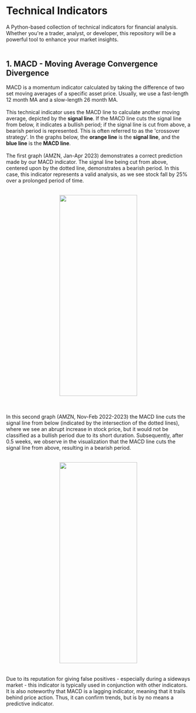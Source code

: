 # Technical Indicators
A Python-based collection of technical indicators for financial analysis. Whether you're a trader, analyst, or developer, this repository will be a powerful tool to enhance your market insights. 
<br /><br />

## 1. MACD - Moving Average Convergence Divergence

MACD is a momentum indicator calculated by taking the difference of two set moving averages of a specific asset price. Usually, we use a fast-length 12 month MA and a slow-length 26 month MA. <br /><br />
This technical indicator uses the MACD line to calculate another moving average, depicted by the <strong>signal line</strong>. If the MACD line cuts the signal line from below, it indicates a bullish period; if the signal line is cut from above, a bearish period is represented. This is often referred to as the 'crossover strategy'. In the graphs below, the **orange line** is the **signal line**, and the **blue line** is the **MACD line**. <br /> <br />
The first graph (AMZN, Jan-Apr 2023) demonstrates a correct prediction made by our MACD indicator. The signal line being cut from above, centered upon by the dotted line, demonstrates a bearish period. In this case, this indicator represents a valid analysis, as we see stock fall by 25% over a prolonged period of time. <br /><br />
<div align="center" border="black">
  <img src="https://github.com/danielxu04/technical-indicators/assets/106186118/f0db1590-b67a-4e73-a351-921552c48834" width="65%" height="550px" />
</div>


<br /><br />
In this second graph (AMZN, Nov-Feb 2022-2023) the MACD line cuts the signal line from below (indicated by the intersection of the dotted lines), where we see an abrupt increase in stock price, but it would not be classified as a bullish period due to its short duration. Subsequently, after 0.5 weeks, we observe in the visualization that the MACD line cuts the signal line from above, resulting in a bearish period. 
<br /><br />
<div align="center" border="black">
  <img src="https://github.com/danielxu04/technical-indicators/assets/106186118/dd456618-2e69-49c4-8a0f-ec1bacbd27d4" width="65%" height="550px" />
</div>
<br /><br />
Due to its reputation for giving false positives - especially during a sideways market - this indicator is typically used in conjunction with other indicators. It is also noteworthy that MACD is a lagging indicator, meaning that it trails behind price action. Thus, it can confirm trends, but is by no means a predictive indicator.


